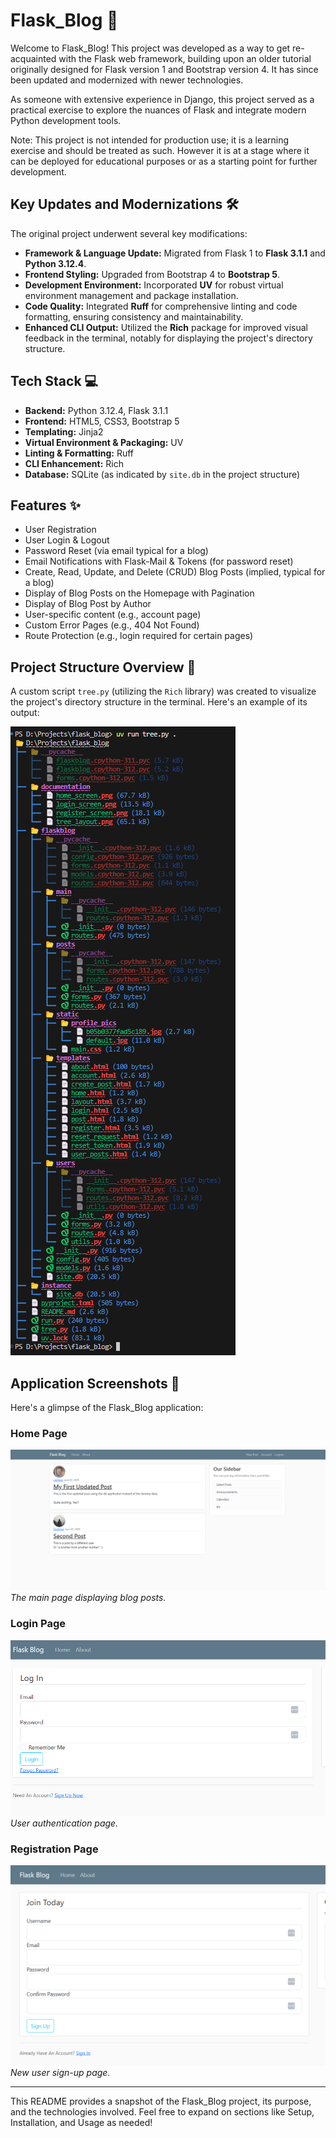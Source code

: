 # Flask_Blog 🚀

Welcome to Flask_Blog! This project was developed as a way to get re-acquainted with the Flask web framework, building upon an older tutorial originally designed for Flask version 1 and Bootstrap version 4. It has since been updated and modernized with newer technologies.

As someone with extensive experience in Django, this project served as a practical exercise to explore the nuances of Flask and integrate modern Python development tools.

Note: This project is not intended for production use; it is a learning exercise and should be treated as such. However it is at a stage where it can be deployed for educational purposes or as a starting point for further development.

## Key Updates and Modernizations 🛠️

The original project underwent several key modifications:

* **Framework & Language Update:** Migrated from Flask 1 to **Flask 3.1.1** and **Python 3.12.4**.
* **Frontend Styling:** Upgraded from Bootstrap 4 to **Bootstrap 5**.
* **Development Environment:** Incorporated **UV** for robust virtual environment management and package installation.
* **Code Quality:** Integrated **Ruff** for comprehensive linting and code formatting, ensuring consistency and maintainability.
* **Enhanced CLI Output:** Utilized the **Rich** package for improved visual feedback in the terminal, notably for displaying the project's directory structure.

## Tech Stack 💻

* **Backend:** Python 3.12.4, Flask 3.1.1
* **Frontend:** HTML5, CSS3, Bootstrap 5
* **Templating:** Jinja2
* **Virtual Environment & Packaging:** UV
* **Linting & Formatting:** Ruff
* **CLI Enhancement:** Rich
* **Database:** SQLite (as indicated by `site.db` in the project structure)

## Features ✨

* User Registration
* User Login & Logout
* Password Reset (via email typical for a blog)
* Email Notifications with Flask-Mail & Tokens (for password reset)
* Create, Read, Update, and Delete (CRUD) Blog Posts (implied, typical for a blog)
* Display of Blog Posts on the Homepage with Pagination
* Display of Blog Post by Author
* User-specific content (e.g., account page)
* Custom Error Pages (e.g., 404 Not Found)
* Route Protection (e.g., login required for certain pages)

## Project Structure Overview 📂

A custom script `tree.py` (utilizing the `Rich` library) was created to visualize the project's directory structure in the terminal. Here's an example of its output:

![Project Directory Structure](documentation/tree_layout.png)

## Application Screenshots 📸

Here's a glimpse of the Flask_Blog application:

### Home Page

![Home Page](documentation/home_screen.png)
*The main page displaying blog posts.*

### Login Page

![Login Page](documentation/login_screen.png)
*User authentication page.*

### Registration Page

![Registration Page](documentation/register_screen.png)
*New user sign-up page.*

---

This README provides a snapshot of the Flask_Blog project, its purpose, and the technologies involved. Feel free to expand on sections like Setup, Installation, and Usage as needed!
